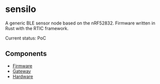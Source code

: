 # sensilo

A generic BLE sensor node based on the nRF52832. Firmware written in Rust with the RTIC framework.

Current status: PoC

## Components

- [Firmware](./firmware/)
- [Gateway](./gateway/)
- [Hardware](./hardware/)
